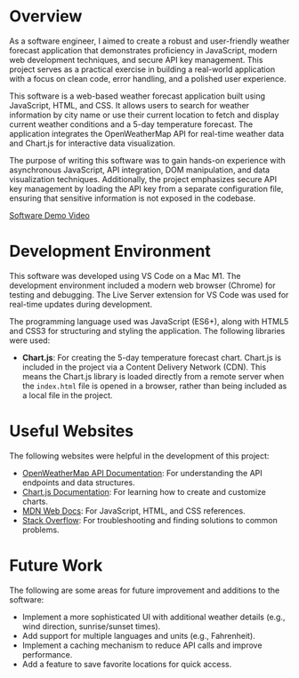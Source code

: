 # Overview

As a software engineer, I aimed to create a robust and user-friendly weather forecast application that demonstrates proficiency in JavaScript, modern web development techniques, and secure API key management. This project serves as a practical exercise in building a real-world application with a focus on clean code, error handling, and a polished user experience.

This software is a web-based weather forecast application built using JavaScript, HTML, and CSS. It allows users to search for weather information by city name or use their current location to fetch and display current weather conditions and a 5-day temperature forecast. The application integrates the OpenWeatherMap API for real-time weather data and Chart.js for interactive data visualization.

The purpose of writing this software was to gain hands-on experience with asynchronous JavaScript, API integration, DOM manipulation, and data visualization techniques. Additionally, the project emphasizes secure API key management by loading the API key from a separate configuration file, ensuring that sensitive information is not exposed in the codebase.

[Software Demo Video](https://youtu.be/yDCgTEmkIXw)

# Development Environment

This software was developed using VS Code on a Mac M1. The development environment included a modern web browser (Chrome) for testing and debugging. The Live Server extension for VS Code was used for real-time updates during development.

The programming language used was JavaScript (ES6+), along with HTML5 and CSS3 for structuring and styling the application. The following libraries were used:

- **Chart.js**: For creating the 5-day temperature forecast chart. Chart.js is included in the project via a Content Delivery Network (CDN). This means the Chart.js library is loaded directly from a remote server when the `index.html` file is opened in a browser, rather than being included as a local file in the project.

# Useful Websites

The following websites were helpful in the development of this project:

- [OpenWeatherMap API Documentation](https://openweathermap.org/api): For understanding the API endpoints and data structures.
- [Chart.js Documentation](https://www.chartjs.org/docs/latest/): For learning how to create and customize charts.
- [MDN Web Docs](https://developer.mozilla.org/en-US/): For JavaScript, HTML, and CSS references.
- [Stack Overflow](https://stackoverflow.com/): For troubleshooting and finding solutions to common problems.

# Future Work

The following are some areas for future improvement and additions to the software:

- Implement a more sophisticated UI with additional weather details (e.g., wind direction, sunrise/sunset times).
- Add support for multiple languages and units (e.g., Fahrenheit).
- Implement a caching mechanism to reduce API calls and improve performance.
- Add a feature to save favorite locations for quick access.